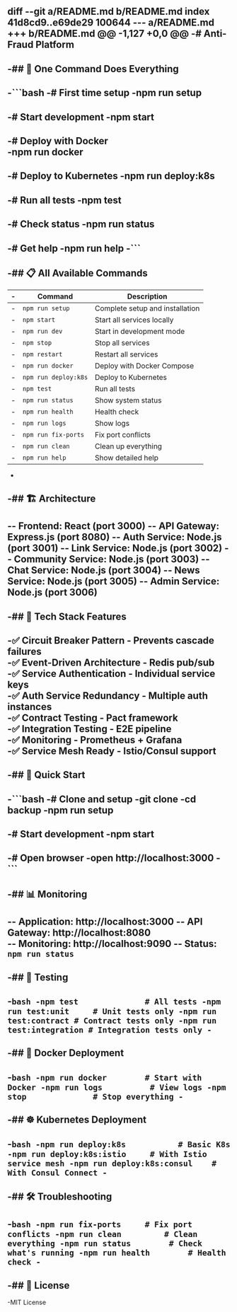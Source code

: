 diff --git a/README.md b/README.md
index 41d8cd9..e69de29 100644
--- a/README.md
+++ b/README.md
@@ -1,127 +0,0 @@
-# Anti-Fraud Platform
-
-## 🚀 One Command Does Everything
-
-```bash
-# First time setup
-npm run setup
-
-# Start development
-npm start
-
-# Deploy with Docker  
-npm run docker
-
-# Deploy to Kubernetes
-npm run deploy:k8s
-
-# Run all tests
-npm test
-
-# Check status
-npm run status
-
-# Get help
-npm run help
-```
-
-## 📋 All Available Commands
-
-| Command | Description |
-|---------|-------------|
-| `npm run setup` | Complete setup and installation |
-| `npm start` | Start all services locally |
-| `npm run dev` | Start in development mode |
-| `npm stop` | Stop all services |
-| `npm restart` | Restart all services |
-| `npm run docker` | Deploy with Docker Compose |
-| `npm run deploy:k8s` | Deploy to Kubernetes |
-| `npm test` | Run all tests |
-| `npm run status` | Show system status |
-| `npm run health` | Health check |
-| `npm run logs` | Show logs |
-| `npm run fix-ports` | Fix port conflicts |
-| `npm run clean` | Clean up everything |
-| `npm run help` | Show detailed help |
-
-## 🏗️ Architecture
-
-- **Frontend**: React (port 3000)
-- **API Gateway**: Express.js (port 8080) 
-- **Auth Service**: Node.js (port 3001)
-- **Link Service**: Node.js (port 3002)
-- **Community Service**: Node.js (port 3003)
-- **Chat Service**: Node.js (port 3004)
-- **News Service**: Node.js (port 3005)
-- **Admin Service**: Node.js (port 3006)
-
-## 🔧 Tech Stack Features
-
-✅ **Circuit Breaker Pattern** - Prevents cascade failures  
-✅ **Event-Driven Architecture** - Redis pub/sub  
-✅ **Service Authentication** - Individual service keys  
-✅ **Auth Service Redundancy** - Multiple auth instances  
-✅ **Contract Testing** - Pact framework  
-✅ **Integration Testing** - E2E pipeline  
-✅ **Monitoring** - Prometheus + Grafana  
-✅ **Service Mesh Ready** - Istio/Consul support  
-
-## 🚀 Quick Start
-
-```bash
-# Clone and setup
-git clone <repo-url>
-cd backup
-npm run setup
-
-# Start development
-npm start
-
-# Open browser
-open http://localhost:3000
-```
-
-## 📊 Monitoring
-
-- **Application**: http://localhost:3000
-- **API Gateway**: http://localhost:8080  
-- **Monitoring**: http://localhost:9090
-- **Status**: `npm run status`
-
-## 🧪 Testing
-
-```bash
-npm test              # All tests
-npm run test:unit     # Unit tests only
-npm run test:contract # Contract tests only
-npm run test:integration # Integration tests only
-```
-
-## 🐳 Docker Deployment
-
-```bash
-npm run docker        # Start with Docker
-npm run logs          # View logs
-npm stop              # Stop everything
-```
-
-## ☸️ Kubernetes Deployment
-
-```bash
-npm run deploy:k8s           # Basic K8s
-npm run deploy:k8s:istio     # With Istio service mesh
-npm run deploy:k8s:consul    # With Consul Connect
-```
-
-## 🛠️ Troubleshooting
-
-```bash
-npm run fix-ports     # Fix port conflicts
-npm run clean         # Clean everything
-npm run status        # Check what's running
-npm run health        # Health check
-```
-
-## 📄 License
-
-MIT License
